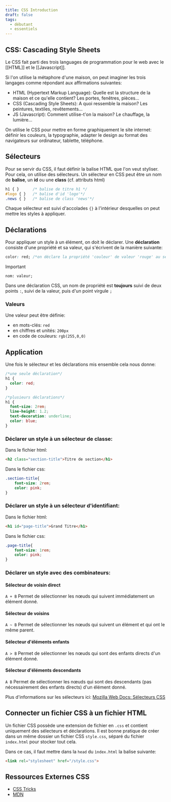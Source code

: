 ```yaml
---
title: CSS Introduction
draft: false
tags:
  - débutant
  - essentiels
---
```


## CSS: Cascading Style Sheets

Le CSS fait parti des trois languages de programmation pour le web avec le [[HTML]] et le [[Javascript]].

Si l'on utilise la métaphore d'une maison, on peut imaginer les trois langages comme répondant aux affirmations suivantes:
- HTML (Hypertext Markup Language): Quelle est la structure de la maison et ce qu'elle contient? Les portes, fenêtres, pièces…
- CSS (Cascading Style Sheets): A quoi ressemble la maison? Les peintures, textiles, revêtements…
- JS (Javascript): Comment utilise-t'on la maison? Le chauffage, la lumière…

On utilise le CSS pour mettre en forme graphiquement le site internet: définir les couleurs, la typographie, adapter le design au format des navigateurs sur ordinateur, tablette, téléphone.

## Sélecteurs

Pour se servir du CSS, il faut définir la balise HTML que l'on veut styliser. Pour cela, on utilise des sélecteurs. Un sélecteur en CSS peut être un nom de **balise**, un **id** ou une **class** (cf. attributs html)

```css
h1 { }      /* balise de titre h1 */
#logo { }   /* balise d'id 'logo'*/
.news { }   /* balise de class 'news'*/
```

Chaque sélecteur est suivi d'accolades `{}` à l'intérieur desquelles on peut mettre les styles à appliquer.

## Déclarations

Pour appliquer un style à un élément, on doit le déclarer. Une **déclaration** consiste d'une propriété et sa valeur, qui s'écrivent de la manière suivante:

```css
color: red; /*on déclare la propriété 'couleur' de valeur 'rouge' au sélecteur*/
```
> [!important]
>
> `nom: valeur;`
>
> Dans une déclaration CSS, un nom de propriété est **toujours** suivi de deux points `:`, suivi de la valeur, puis d'un point virgule `;` 

### Valeurs

Une valeur peut être définie: 
- en mots-clés: `red`
- en chiffres et unités: `200px` 
- en code de couleurs: `rgb(255,0,0)` 

## Application

Une fois le sélecteur et les déclarations mis ensemble cela nous donne:

```css
/*une seule déclaration*/
h1 { 
  color: red; 
}

/*plusieurs déclarations*/
h1 { 
  font-size: 2rem;
  line-height: 1.2;
  text-decoration: underline;
  color: blue; 
}

```
### Déclarer un style à un sélecteur de classe:
Dans le fichier html:
```html
<h2 class="section-title">Titre de section</h1>
```

Dans le fichier css:
```css
.section-title{
    font-size: 2rem;
    color: pink;
}
```

### Déclarer un style à un sélecteur d'identifiant:
Dans le fichier html:
```html
<h1 id="page-title">Grand Titre</h1>
```

Dans le fichier css:
```css
.page-title{
    font-size: 1rem;
    color: pink;
}
```
### Déclarer un style avec des combinateurs:

#### Sélecteur de voisin direct 

`A + B`
Permet de sélectionner les nœuds qui suivent immédiatement un élément donné.

#### Sélecteur de voisins 

`A ~ B`
Permet de sélectionner les nœuds qui suivent un élément et qui ont le même parent.

#### Sélecteur d'éléments enfants 

`A > B`
Permet de sélectionner les nœuds qui sont des enfants directs d'un élément donné. 

#### Sélecteur d'éléments descendants 

`A B`
Permet de sélectionner les nœuds qui sont des descendants (pas nécessairement des enfants directs) d'un élément donné.

Plus d'informations sur les sélecteurs ici: [Mozilla Web Docs: Sélecteurs CSS](https://developer.mozilla.org/fr/docs/Web/CSS/CSS_selectors)


## Connecter un fichier CSS à un fichier HTML

Un fichier CSS possède une extension de fichier en `.css` et contient uniquement des sélecteurs et déclarations. Il est bonne pratique de créer dans un même dossier un fichier CSS `style.css`, séparé du fichier `index.html` pour stocker tout cela. 

Dans ce cas, il faut mettre dans la `head` du `ìndex.html` la balise suivante:
```html
<link rel="stylesheet" href="/style.css">
```


## Ressources Externes CSS
- [CSS Tricks](https://css-tricks.com/)
- [MDN](https://developer.mozilla.org/fr/docs/Web/CSS)